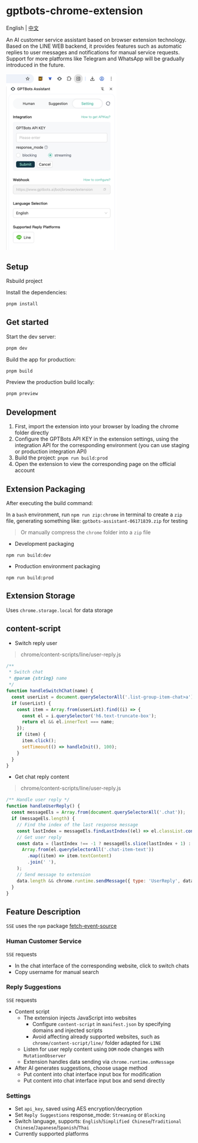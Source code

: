 # gptbots-chrome-extension
English | [中文](./README-zh.md)

An AI customer service assistant based on browser extension technology.
Based on the LINE WEB backend, it provides features such as automatic replies to user messages and notifications for manual service requests. Support for more platforms like Telegram and WhatsApp will be gradually introduced in the future.

<img src="./gptbots-assistant-en.png" width="300" />

## Setup
Rsbuild project

Install the dependencies:

```bash
pnpm install
```

## Get started

Start the dev server:

```bash
pnpm dev
```

Build the app for production:

```bash
pnpm build
```

Preview the production build locally:

```bash
pnpm preview
```

## Development
1. First, import the extension into your browser by loading the chrome folder directly
2. Configure the GPTBots API KEY in the extension settings, using the integration API for the corresponding environment (you can use staging or production integration API)
3. Build the project: `pnpm run build:prod`
4. Open the extension to view the corresponding page on the official account

## Extension Packaging
After executing the build command:

In a `bash` environment, run `npm run zip:chrome` in terminal to create a `zip` file, generating something like: `gptbots-assistant-06171839.zip` for testing
> Or manually compress the `chrome` folder into a `zip` file

- Development packaging
```
npm run build:dev
```

- Production environment packaging
```
npm run build:prod
```
## Extension Storage
Uses `chrome.storage.local` for data storage


## content-script
- Switch reply user
> chrome/content-scripts/line/user-reply.js
```js
/**
 * Switch chat
 * @param {string} name
 */
function handleSwitchChat(name) {
  const userList = document.querySelectorAll('.list-group-item-chat>a');
  if (userList) {
    const item = Array.from(userList).find((i) => {
      const el = i.querySelector('h6.text-truncate-box');
      return el && el.innerText === name;
    });
    if (item) {
      item.click();
      setTimeout(() => handleInit(), 100);
    }
  }
}
```

- Get chat reply content
> chrome/content-scripts/line/user-reply.js
```js
/** Handle user reply */
function handleUserReply() {
  const messageEls = Array.from(document.querySelectorAll('.chat'));
  if (messageEls.length) {
    // Find the index of the last response message
    const lastIndex = messageEls.findLastIndex((el) => el.classList.contains('chat-reverse'));
    // Get user reply
    const data = (lastIndex !== -1 ? messageEls.slice(lastIndex + 1) : messageEls).map((el) =>
      Array.from(el.querySelectorAll('.chat-item-text'))
        .map((item) => item.textContent)
        .join(' '),
    );
    // Send message to extension
    data.length && chrome.runtime.sendMessage({ type: 'UserReply', data });
  }
}
```

## Feature Description
`SSE` uses the `npm` package [fetch-event-source](https://www.npmjs.com/package/@microsoft/fetch-event-source)

### Human Customer Service
`SSE` requests
- In the chat interface of the corresponding website, click to switch chats
- Copy username for manual search

### Reply Suggestions
`SSE` requests
- Content script
  - The extension injects JavaScript into websites
    - Configure `content-script` in `manifest.json` by specifying domains and injected scripts
    - Avoid affecting already supported websites, such as `chrome/content-script/line/` folder adapted for `LINE`
  - Listen for user reply content using `DOM` node changes with `MutationObserver`
  - Extension handles data sending via `chrome.runtime.onMessage`
- After AI generates suggestions, choose usage method
  - Put content into chat interface input box for modification
  - Put content into chat interface input box and send directly

### Settings
  - Set `api_key`, saved using AES encryption/decryption
  - Set `Reply Suggestions` response_mode: `Streaming` or `Blocking`
  - Switch language, supports: `English`/`Simplified Chinese`/`Traditional Chinese`/`Japanese`/`Spanish`/`Thai`
  - Currently supported platforms

